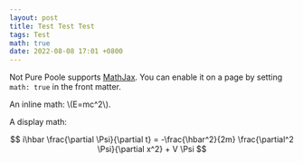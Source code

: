 ```yaml
---
layout: post
title: Test Test Test
tags: Test
math: true
date: 2022-08-08 17:01 +0800
---
```


Not Pure Poole supports [MathJax](https://www.mathjax.org/). You can enable it on a page by setting `math: true` in the front matter.

An inline math: \\\(E=mc^2\\\).

A display math:

$$
i\hbar \frac{\partial \Psi}{\partial t} = -\frac{\hbar^2}{2m}
\frac{\partial^2 \Psi}{\partial x^2} + V \Psi
$$

